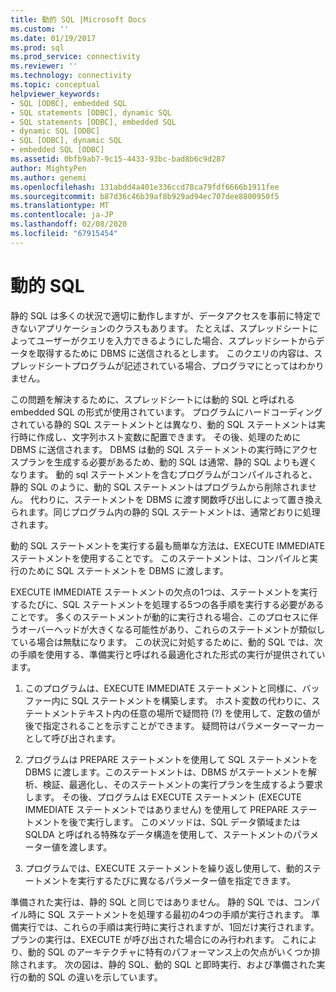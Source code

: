 ```yaml
---
title: 動的 SQL |Microsoft Docs
ms.custom: ''
ms.date: 01/19/2017
ms.prod: sql
ms.prod_service: connectivity
ms.reviewer: ''
ms.technology: connectivity
ms.topic: conceptual
helpviewer_keywords:
- SQL [ODBC], embedded SQL
- SQL statements [ODBC], dynamic SQL
- SQL statements [ODBC], embedded SQL
- dynamic SQL [ODBC]
- SQL [ODBC], dynamic SQL
- embedded SQL [ODBC]
ms.assetid: 0bfb9ab7-9c15-4433-93bc-bad8b6c9d287
author: MightyPen
ms.author: genemi
ms.openlocfilehash: 131abdd4a401e336ccd78ca79fdf6666b1911fee
ms.sourcegitcommit: b87d36c46b39af8b929ad94ec707dee8800950f5
ms.translationtype: MT
ms.contentlocale: ja-JP
ms.lasthandoff: 02/08/2020
ms.locfileid: "67915454"
---
```

# <a name="dynamic-sql"></a>動的 SQL
静的 SQL は多くの状況で適切に動作しますが、データアクセスを事前に特定できないアプリケーションのクラスもあります。 たとえば、スプレッドシートによってユーザーがクエリを入力できるようにした場合、スプレッドシートからデータを取得するために DBMS に送信されるとします。 このクエリの内容は、スプレッドシートプログラムが記述されている場合、プログラマにとってはわかりません。  
  
 この問題を解決するために、スプレッドシートには動的 SQL と呼ばれる embedded SQL の形式が使用されています。 プログラムにハードコーディングされている静的 SQL ステートメントとは異なり、動的 SQL ステートメントは実行時に作成し、文字列ホスト変数に配置できます。 その後、処理のために DBMS に送信されます。 DBMS は動的 SQL ステートメントの実行時にアクセスプランを生成する必要があるため、動的 SQL は通常、静的 SQL よりも遅くなります。 動的 sql ステートメントを含むプログラムがコンパイルされると、静的 SQL のように、動的 SQL ステートメントはプログラムから削除されません。 代わりに、ステートメントを DBMS に渡す関数呼び出しによって置き換えられます。同じプログラム内の静的 SQL ステートメントは、通常どおりに処理されます。  
  
 動的 SQL ステートメントを実行する最も簡単な方法は、EXECUTE IMMEDIATE ステートメントを使用することです。 このステートメントは、コンパイルと実行のために SQL ステートメントを DBMS に渡します。  
  
 EXECUTE IMMEDIATE ステートメントの欠点の1つは、ステートメントを実行するたびに、SQL ステートメントを処理する5つの各手順を実行する必要があることです。 多くのステートメントが動的に実行される場合、このプロセスに伴うオーバーヘッドが大きくなる可能性があり、これらのステートメントが類似している場合は無駄になります。 この状況に対処するために、動的 SQL では、次の手順を使用する、準備実行と呼ばれる最適化された形式の実行が提供されています。  
  
1.  このプログラムは、EXECUTE IMMEDIATE ステートメントと同様に、バッファー内に SQL ステートメントを構築します。 ホスト変数の代わりに、ステートメントテキスト内の任意の場所で疑問符 (?) を使用して、定数の値が後で指定されることを示すことができます。 疑問符はパラメーターマーカーとして呼び出されます。  
  
2.  プログラムは PREPARE ステートメントを使用して SQL ステートメントを DBMS に渡します。このステートメントは、DBMS がステートメントを解析、検証、最適化し、そのステートメントの実行プランを生成するよう要求します。 その後、プログラムは EXECUTE ステートメント (EXECUTE IMMEDIATE ステートメントではありません) を使用して PREPARE ステートメントを後で実行します。 このメソッドは、SQL データ領域または SQLDA と呼ばれる特殊なデータ構造を使用して、ステートメントのパラメーター値を渡します。  
  
3.  プログラムでは、EXECUTE ステートメントを繰り返し使用して、動的ステートメントを実行するたびに異なるパラメーター値を指定できます。  
  
 準備された実行は、静的 SQL と同じではありません。 静的 SQL では、コンパイル時に SQL ステートメントを処理する最初の4つの手順が実行されます。 準備実行では、これらの手順は実行時に実行されますが、1回だけ実行されます。プランの実行は、EXECUTE が呼び出された場合にのみ行われます。 これにより、動的 SQL のアーキテクチャに特有のパフォーマンス上の欠点がいくつか排除されます。 次の図は、静的 SQL、動的 SQL と即時実行、および準備された実行の動的 SQL の違いを示しています。
